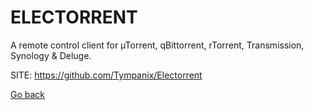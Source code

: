 # ELECTORRENT

 A remote control client for µTorrent, qBittorrent, rTorrent,
 Transmission, Synology & Deluge. 
 
 SITE: https://github.com/Tympanix/Electorrent

 [Go back](https://portable-linux-apps.github.io/apps.html)
